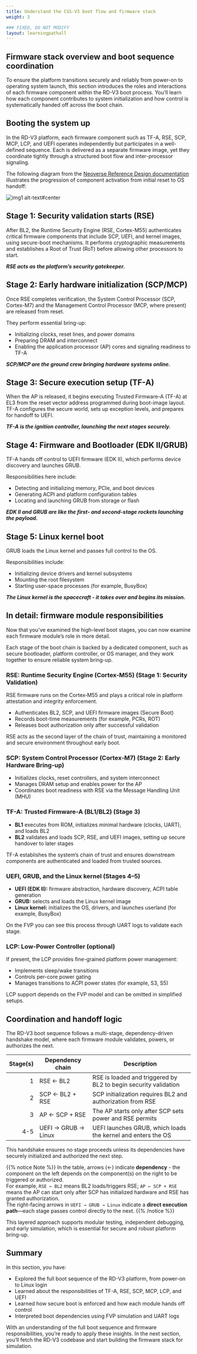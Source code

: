 ```yaml
---
title: Understand the CSS-V3 boot flow and firmware stack
weight: 3

### FIXED, DO NOT MODIFY
layout: learningpathall
---
```


## Firmware stack overview and boot sequence coordination

To ensure the platform transitions securely and reliably from power-on to operating system launch, this section introduces the roles and interactions of each firmware component within the RD-V3 boot process. You’ll learn how each component contributes to system initialization and how control is systematically handed off across the boot chain.

## Booting the system up

In the RD-V3 platform, each firmware component  such as TF-A, RSE, SCP, MCP, LCP, and UEFI operates independently but participates in a well-defined sequence. Each is delivered as a separate firmware image, yet they coordinate tightly through a structured boot flow and inter-processor signaling.

The following diagram from the [Neoverse Reference Design documentation](https://neoverse-reference-design.docs.arm.com/en/latest/shared/boot_flow/rdv3_single_chip.html?highlight=boot) illustrates the progression of component activation from initial reset to OS handoff:

![img1 alt-text#center](rdf_single_chip.png "Boot Flow for RD-V3 Single Chip")

## Stage 1: Security validation starts (RSE)

After BL2, the Runtime Security Engine (RSE, Cortex-M55) authenticates critical firmware components that include SCP, UEFI, and kernel images, using secure-boot mechanisms. It performs cryptographic measurements and establishes a Root of Trust (RoT) before allowing other processors to start.

***RSE acts as the platform’s security gatekeeper.***

## Stage 2: Early hardware initialization (SCP/MCP)

Once RSE completes verification, the System Control Processor (SCP, Cortex-M7) and the Management Control Processor (MCP, where present) are released from reset.

They perform essential bring-up:
* Initializing clocks, reset lines, and power domains
* Preparing DRAM and interconnect
* Enabling the application processor (AP) cores and signaling readiness to TF-A

***SCP/MCP are the ground crew bringing hardware systems online.***

## Stage 3: Secure execution setup (TF-A)

When the AP is released, it begins executing Trusted Firmware-A (TF-A) at EL3 from the reset vector address programmed during boot-image layout. TF-A configures the secure world, sets up exception levels, and prepares for handoff to UEFI.

***TF-A is the ignition controller, launching the next stages securely.***

## Stage 4: Firmware and Bootloader (EDK II/GRUB)

TF-A hands off control to UEFI firmware (EDK II), which performs device discovery and launches GRUB.

Responsibilities here include:
* Detecting and initializing memory, PCIe, and boot devices
* Generating ACPI and platform configuration tables
* Locating and launching GRUB from storage or flash

***EDK II and GRUB are like the first- and second-stage rockets launching the payload.***

## Stage 5: Linux kernel boot
 
GRUB loads the Linux kernel and passes full control to the OS.

Responsibilities include:
* Initializing device drivers and kernel subsystems
* Mounting the root filesystem
* Starting user-space processes (for example, BusyBox)

***The Linux kernel is the spacecraft - it takes over and begins its mission.***

## In detail: firmware module responsibilities 
Now that you’ve examined the high-level boot stages, you can now examine each firmware module’s role in more detail.

Each stage of the boot chain is backed by a dedicated component, such as secure bootloader, platform controller, or OS manager, and they work together to ensure reliable system bring-up.

### RSE: Runtime Security Engine (Cortex-M55) (Stage 1: Security Validation)

RSE firmware runs on the Cortex‑M55 and plays a critical role in platform attestation and integrity enforcement.
* Authenticates BL2, SCP, and UEFI firmware images (Secure Boot)
* Records boot-time measurements (for example, PCRs, ROT)
* Releases boot authorization only after successful validation

RSE acts as the second layer of the chain of trust, maintaining a monitored and secure environment throughout early boot.


### SCP: System Control Processor (Cortex‑M7) (Stage 2: Early Hardware Bring-up)

* Initializes clocks, reset controllers, and system interconnect
* Manages DRAM setup and enables power for the AP
* Coordinates boot readiness with RSE via the Message Handling Unit (MHU)

### TF-A: Trusted Firmware-A (BL1/BL2) (Stage 3)

* **BL1** executes from ROM, initializes minimal hardware (clocks, UART), and loads BL2  
* **BL2** validates and loads SCP, RSE, and UEFI images, setting up secure handover to later stages

TF-A establishes the system’s chain of trust and ensures downstream components are authenticated and loaded from trusted sources.

### UEFI, GRUB, and the Linux kernel (Stages 4–5)

* **UEFI (EDK II):** firmware abstraction, hardware discovery, ACPI table generation  
* **GRUB:** selects and loads the Linux kernel image  
* **Linux kernel:** initializes the OS, drivers, and launches userland (for example, BusyBox)

On the FVP you can see this process through UART logs to validate each stage.

### LCP: Low-Power Controller (optional)

If present, the LCP provides fine-grained platform power management:
* Implements sleep/wake transitions
* Controls per-core power gating
* Manages transitions to ACPI power states (for example, S3, S5)

LCP support depends on the FVP model and can be omitted in simplified setups.

## Coordination and handoff logic

The RD-V3 boot sequence follows a multi-stage, dependency-driven handshake model, where each firmware module validates, powers, or authorizes the next.

| Stage(s) | Dependency chain     | Description                                                                   |
|------:|----------------------|-------------------------------------------------------------------------------|
| 1     | RSE ← BL2            | RSE is loaded and triggered by BL2 to begin security validation              |
| 2     | SCP ← BL2 + RSE      | SCP initialization requires BL2 and authorization from RSE                   |
| 3     | AP ← SCP + RSE       | The AP starts only after SCP sets power and RSE permits                      |
| 4-5     | UEFI → GRUB → Linux  | UEFI launches GRUB, which loads the kernel and enters the OS                 |

This handshake ensures no stage proceeds unless its dependencies have securely initialized and authorized the next step.

{{% notice Note %}}
In the table, arrows (←) indicate **dependency** - the component on the left depends on the component(s) on the right to be triggered or authorized.  
For example, `RSE ← BL2` means BL2 loads/triggers RSE; `AP ← SCP + RSE` means the AP can start only after SCP has initialized hardware and RSE has granted authorization.  
The right-facing arrows in `UEFI → GRUB → Linux` indicate a **direct execution path**—each stage passes control directly to the next.
{{% /notice %}}

This layered approach supports modular testing, independent debugging, and early simulation, which is essential for secure and robust platform bring-up.

## Summary

In this section, you have:

* Explored the full boot sequence of the RD-V3 platform, from power-on to Linux login
* Learned about the responsibilities of TF-A, RSE, SCP, MCP, LCP, and UEFI
* Learned how secure boot is enforced and how each module hands off control
* Interpreted boot dependencies using FVP simulation and UART logs

With an understanding of the full boot sequence and firmware responsibilities, you’re ready to apply these insights. In the next section, you’ll fetch the RD-V3 codebase and start building the firmware stack for simulation.
